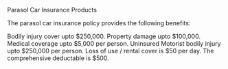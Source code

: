 Parasol Car Insurance Products

The parasol car insurance policy provides the following benefits:

Bodily injury cover upto $250,000. Property damage upto $100,000. Medical coverage upto $5,000 per person. Uninsured Motorist bodily injury upto $250,000 per person. Loss of use / rental cover is $50 per day. The comprehensive deductable is $500.


